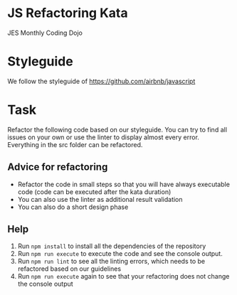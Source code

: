 # JS Refactoring Kata

JES Monthly Coding Dojo

# Styleguide

We follow the styleguide of https://github.com/airbnb/javascript

# Task

Refactor the following code based on our styleguide.
You can try to find all issues on your own or use the linter to display almost every error.
Everything in the src folder can be refactored.

## Advice for refactoring

- Refactor the code in small steps so that you will have always executable code (code can be executed after the kata duration)
- You can also use the linter as additional result validation
- You can also do a short design phase

## Help

1. Run `npm install` to install all the dependencies of the repository
2. Run `npm run execute` to execute the code and see the console output.
3. Run `npm run lint` to see all the linting errors, which needs to be refactored based on our guidelines
4. Run `npm run execute` again to see that your refactoring does not change the console output
